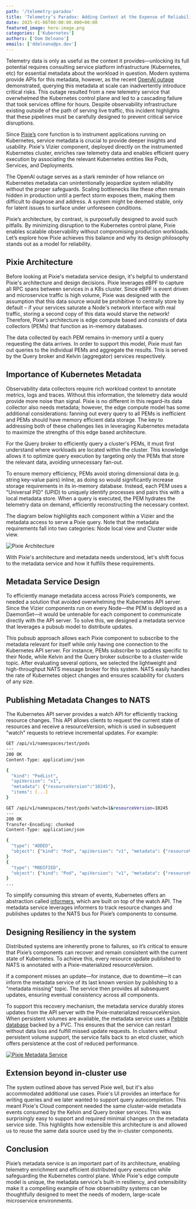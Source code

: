```yaml
---
path: '/telemetry-paradox'
title: 'Telemetry’s Paradox: Adding Context at the Expense of Reliability'
date: 2025-01-06T00:00:00.000+00:00
featured_image: hero-image.png
categories: ['Kubernetes']
authors: ['Dom Delnano']
emails: ['ddelnano@px.dev']
---
```


Telemetry data is only as useful as the context it provides—unlocking its full potential requires consulting service platform infrastructure (Kubernetes, etc) for essential metadata about the workload in question. Modern systems provide APIs for this metadata, however, as the recent [OpenAI outage](https://status.openai.com/incidents/ctrsv3lwd797) demonstrated, querying this metadata at scale can inadvertently introduce critical risks. This outage resulted from a new telemetry service that overwhelmed the Kubernetes control plane and led to a cascading failure that took services offline for hours. Despite observability infrastructure existing outside of the path of serving live traffic, this incident highlights that these pipelines must be carefully designed to prevent critical service disruptions.

Since [Pixie’s](https://px.dev) core function is to instrument applications running on Kubernetes, service metadata is crucial to provide deeper insights and usability. Pixie's Vizier component, deployed directly on the instrumented Kubernetes cluster, enriches raw telemetry data and enables efficient query execution by associating the relevant Kubernetes entities like Pods, Services, and Deployments.

The OpenAI outage serves as a stark reminder of how reliance on Kubernetes metadata can unintentionally jeopardize system reliability without the proper safeguards. Scaling bottlenecks like these often remain hidden in production until a perfect storm exposes them, making them difficult to diagnose and address. A system might be deemed stable, only for latent issues to surface under unforeseen conditions.

Pixie’s architecture, by contrast, is purposefully designed to avoid such pitfalls. By minimizing disruption to the Kubernetes control plane, Pixie enables scalable observability without compromising production workloads. Let’s explore how Pixie achieves this balance and why its design philosophy stands out as a model for reliability.

## Pixie Architecture

Before looking at Pixie's metadata service design, it's helpful to understand Pixie's architecture and design decisions. Pixie leverages eBPF to capture all RPC spans between services in a K8s cluster. Since eBPF is event driven and microservice traffic is high volume, Pixie was designed with the assumption that this data source would be prohibitive to centrally store by default – if your services saturate a Node's network interface with real traffic, storing a second copy of this data would starve the network! Therefore, Pixie's architecture is edge compute based and consists of data collectors (PEMs) that function as in-memory databases.

The data collected by each PEM remains in-memory until a query requesting the data arrives. In order to support this model, Pixie must fan out queries to the individual PEMs and aggregate the results. This is served by the Query broker and Kelvin (aggregator) services respectively.

## Importance of Kubernetes Metadata

Observability data collectors require rich workload context to annotate metrics, logs and traces. Without this information, the telemetry data would provide more noise than signal. Pixie is no different in this regard–its data collector also needs metadata; however, the edge compute model has some additional considerations: fanning out every query to all PEMs is inefficient and PEMs should have memory efficient data storage. The key to addressing both of these challenges lies in leveraging Kubernetes metadata to maximize the strengths of this edge based architecture.

For the Query broker to efficiently query a cluster's PEMs, it must first understand where workloads are located within the cluster. This knowledge allows it to optimize query execution by targeting only the PEMs that store the relevant data, avoiding unnecessary fan-out.

To ensure memory efficiency, PEMs avoid storing dimensional data (e.g. string key-value pairs) inline, as doing so would significantly increase storage requirements in its in-memory database. Instead, each PEM uses a "Universal PID" (UPID) to uniquely identify processes and pairs this with a local metadata store. When a query is executed, the PEM hydrates the telemetry data on demand, efficiently reconstructing the necessary context.

The diagram below highlights each component within a Vizier and the metadata access to serve a Pixie query. Note that the metadata requirements fall into two categories: Node local view and Cluster wide view.

![Pixie Architecture](pixie-architecture.png)

With Pixie's architecture and metadata needs understood, let's shift focus to the metadata service and how it fulfills these requirements.

## Metadata Service Design

To efficiently manage metadata access across Pixie’s components, we needed a solution that avoided overwhelming the Kubernetes API server. Since the Vizier components run on every Node—the PEM is deployed as a DaemonSet—it would be untenable for each component to communicate directly with the API server. To solve this, we designed a metadata service that leverages a pubsub model to distribute updates.

This pubsub approach allows each Pixie component to subscribe to the metadata relevant for itself while only having one connection to the Kubernetes API server. For instance, PEMs subscribe to updates specific to their Node, while Kelvin and the Query broker subscribe to a cluster-wide topic. After evaluating several options, we selected the lightweight and high-throughput NATS message broker for this system. NATS easily handles the rate of Kubernetes object changes and ensures scalability for clusters of any size.

## Publishing Metadata Changes to NATS

The Kubernetes API server provides a watch API for efficiently tracking resource changes. This API allows clients to request the current state of resources and receive a resourceVersion, which is used in subsequent "watch" requests to retrieve incremental updates. For example:

```bash
GET /api/v1/namespaces/test/pods
---
200 OK
Content-Type: application/json

{
  "kind": "PodList",
  "apiVersion": "v1",
  "metadata": {"resourceVersion":"10245"},
  "items": [...]
}

GET /api/v1/namespaces/test/pods?watch=1&resourceVersion=10245
---
200 OK
Transfer-Encoding: chunked
Content-Type: application/json

{
  "type": "ADDED",
  "object": {"kind": "Pod", "apiVersion": "v1", "metadata": {"resourceVersion": "10596", ...}, ...}
}
{
  "type": "MODIFIED",
  "object": {"kind": "Pod", "apiVersion": "v1", "metadata": {"resourceVersion": "11020", ...}, ...}
}
...
```

To simplify consuming this stream of events, Kubernetes offers an abstraction called [informers](https://pkg.go.dev/k8s.io/client-go/informers), which are built on top of the watch API. The metadata service leverages informers to track resource changes and publishes updates to the NATS bus for Pixie’s components to consume.

## Designing Resiliency in the system

Distributed systems are inherently prone to failures, so it’s critical to ensure that Pixie’s components can recover and remain consistent with the current state of Kubernetes. To achieve this, every resource update published to NATS is annotated with a Pixie-materialized resourceVersion.

If a component misses an update—for instance, due to downtime—it can inform the metadata service of its last known version by publishing to a "metadata missing" topic. The service then provides all subsequent updates, ensuring eventual consistency across all components.

To support this recovery mechanism, the metadata service durably stores updates from the API server with the Pixie-materialized resourceVersion. When persistent volumes are available, the metadata service uses a [Pebble database](https://github.com/cockroachdb/pebble) backed by a PVC. This ensures that the service can restart without data loss and fulfill missed update requests. In clusters without persistent volume support, the service falls back to an etcd cluster, which offers persistence at the cost of reduced performance.

[![Pixie Metadata Service](pixie-metadata-service.png)](pixie-metadata-service.png)

## Extension beyond in-cluster use

The system outlined above has served Pixie well, but it's also accommodated additional use cases. Pixie's UI provides an interface for writing queries and we later wanted to support query autocompletion. This meant Pixie's Cloud component needed the same cluster-wide metadata events consumed by the Kelvin and Query broker services. This was surprisingly easy to support and required minimal changes on the metadata service side. This highlights how extensible this architecture is and allowed us to reuse the same data source used by the in-cluster components.

## Conclusion

Pixie’s metadata service is an important part of its architecture, enabling telemetry enrichment and efficient distributed query execution while safeguarding the Kubernetes control plane. While Pixie's edge compute model is unique, the metadata service's built-in resiliency, and extensibility make it a compelling example of how observability systems can be thoughtfully designed to meet the needs of modern, large-scale microservice environments.
